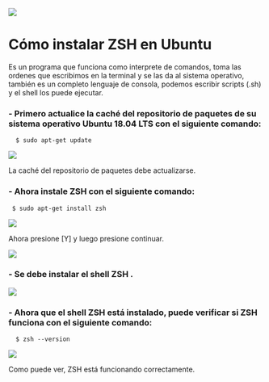
![](https://raw.githubusercontent.com/IvetteCh/PVT_install/main/screenshot_Install/zsh_logo.webp)


# Cómo instalar ZSH en Ubuntu

 Es un programa que funciona como interprete de comandos, toma las ordenes que escribimos en la terminal y se las da al sistema operativo, también es un completo lenguaje de consola, podemos escribir scripts (.sh) y el shell los puede ejecutar. 

 ### - Primero actualice la caché del repositorio de paquetes de su sistema operativo Ubuntu 18.04 LTS con el siguiente comando:

      $ sudo apt-get update

![](https://raw.githubusercontent.com/IvetteCh/PVT_install/main/screenshot_Install/d94bc820aa2fb96ecb0901226f3010d0e9f36a6020d379750c6182f362f5f57a.png)

  La caché del repositorio de paquetes debe actualizarse.  

### - Ahora instale ZSH con el siguiente comando:

     $ sudo apt-get install zsh

 ![](https://raw.githubusercontent.com/IvetteCh/PVT_install/main/screenshot_Install/f647fcfb24c34daa688d3d8919d994923a5db4f5d64da878d17499b7cde26dd7.png )

Ahora presione [Y] y luego presione continuar.

![](https://raw.githubusercontent.com/IvetteCh/PVT_install/main/screenshot_Install/911b4f92ef1cd1c43809a04598caa4ad80864169f428b986043b714f6ae2308e.png)

### - Se debe instalar el shell ZSH .

![](https://raw.githubusercontent.com/IvetteCh/PVT_install/main/screenshot_Install/11cee62b0da64a757f9e80297cb4a4fa7a6cbea900e07092c8dcbf9d056a79fa.png)


### - Ahora que el shell ZSH está instalado, puede verificar si ZSH funciona con el siguiente comando:

      $ zsh --version

 ![](https://raw.githubusercontent.com/IvetteCh/PVT_install/main/screenshot_Install/e0f4277e31d75bb78282089908a4a56c265f28b00c74404cbfca20dfba2eeaf2.png)

Como puede ver, ZSH está funcionando correctamente.
